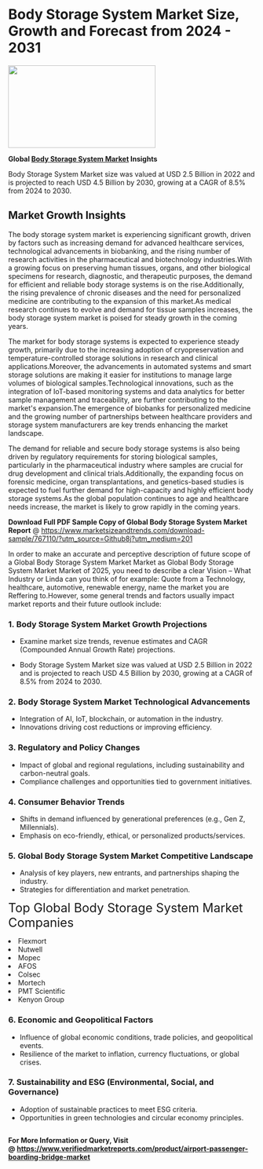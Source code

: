 <H1>Body Storage System Market Size, Growth and Forecast from 2024 - 2031</H1><img class="aligncenter size-medium wp-image-584254" src="https://thirdeyenews.in/wp-content/uploads/2024/09/Global-Market-Research-300x168.jpeg" alt="" width="300" height="168" /><p><strong>Global&nbsp;<a href="https://www.marketsizeandtrends.com/download-sample/767110/?utm_source=Github8j?utm_medium=201">Body Storage System Market</a> Insights</strong></p><p>Body Storage System Market size was valued at USD 2.5 Billion in 2022 and is projected to reach USD 4.5 Billion by 2030, growing at a CAGR of 8.5% from 2024 to 2030.</p><p><h2>Market Growth Insights</h2> <p>The body storage system market is experiencing significant growth, driven by factors such as increasing demand for advanced healthcare services, technological advancements in biobanking, and the rising number of research activities in the pharmaceutical and biotechnology industries.With a growing focus on preserving human tissues, organs, and other biological specimens for research, diagnostic, and therapeutic purposes, the demand for efficient and reliable body storage systems is on the rise.Additionally, the rising prevalence of chronic diseases and the need for personalized medicine are contributing to the expansion of this market.As medical research continues to evolve and demand for tissue samples increases, the body storage system market is poised for steady growth in the coming years.</p> <p>The market for body storage systems is expected to experience steady growth, primarily due to the increasing adoption of cryopreservation and temperature-controlled storage solutions in research and clinical applications.Moreover, the advancements in automated systems and smart storage solutions are making it easier for institutions to manage large volumes of biological samples.Technological innovations, such as the integration of IoT-based monitoring systems and data analytics for better sample management and traceability, are further contributing to the market's expansion.The emergence of biobanks for personalized medicine and the growing number of partnerships between healthcare providers and storage system manufacturers are key trends enhancing the market landscape.</p> <p>The demand for reliable and secure body storage systems is also being driven by regulatory requirements for storing biological samples, particularly in the pharmaceutical industry where samples are crucial for drug development and clinical trials.Additionally, the expanding focus on forensic medicine, organ transplantations, and genetics-based studies is expected to fuel further demand for high-capacity and highly efficient body storage systems.As the global population continues to age and healthcare needs increase, the market is likely to grow rapidly in the coming years.</p> <p><span class=""><strong>Download Full PDF Sample Copy of Global Body Storage System Market Report</strong> @ <a href="https://www.marketsizeandtrends.com/download-sample/767110/?utm_source=Github8j?utm_medium=201" target="_blank">https://www.marketsizeandtrends.com/download-sample/767110/?utm_source=Github8j?utm_medium=201</a></span></p><p>In order to make an accurate and perceptive description of future scope of a Global&nbsp;Body Storage System Market Market as Global&nbsp;Body Storage System Market Market of 2025, you need to describe a clear Vision &ndash; What Industry or Linda can you think of for example: Quote from a Technology, healthcare, automotive, renewable energy, name the market you are Reffering to.However, some general trends and factors usually impact market reports and their future outlook include:</p><h3>1.&nbsp;<strong>Body Storage System Market Growth Projections</strong></h3><ul><li>Examine market size trends, revenue estimates and CAGR (Compounded Annual Growth Rate) projections.</li><li><p>Body Storage System Market size was valued at USD 2.5 Billion in 2022 and is projected to reach USD 4.5 Billion by 2030, growing at a CAGR of 8.5% from 2024 to 2030.</p></li></ul><h3>2.&nbsp;<strong>Body Storage System Market Technological Advancements</strong></h3><ul><li>Integration of AI, IoT, blockchain, or automation in the industry.</li><li>Innovations driving cost reductions or improving efficiency.</li></ul><h3>3.&nbsp;<strong>Regulatory and Policy Changes</strong></h3><ul><li>Impact of global and regional regulations, including sustainability and carbon-neutral goals.</li><li>Compliance challenges and opportunities tied to government initiatives.</li></ul><h3>4.&nbsp;<strong>Consumer Behavior Trends</strong></h3><ul><li>Shifts in demand influenced by generational preferences (e.g., Gen Z, Millennials).</li><li>Emphasis on eco-friendly, ethical, or personalized products/services.</li></ul><h3>5.&nbsp;<strong>Global Body Storage System Market Competitive Landscape</strong></h3><ul><li>Analysis of key players, new entrants, and partnerships shaping the industry.</li><li>Strategies for differentiation and market penetration.</li></ul><p data-pm-slice="1 1 []"><span style="color: inherit; font-family: inherit; font-size: 25px;">Top Global Body Storage System Market Companies</span></p><div class="" data-test-id=""><p><li>Flexmort</li><li> Nutwell</li><li> Mopec</li><li> AFOS</li><li> Colsec</li><li> Mortech</li><li> PMT Scientific</li><li> Kenyon Group</li></p></div><h3>6.&nbsp;<strong>Economic and Geopolitical Factors</strong></h3><ul><li>Influence of global economic conditions, trade policies, and geopolitical events.</li><li>Resilience of the market to inflation, currency fluctuations, or global crises.</li></ul><h3>7.&nbsp;<strong>Sustainability and ESG (Environmental, Social, and Governance)</strong></h3><ul><li>Adoption of sustainable practices to meet ESG criteria.</li><li>Opportunities in green technologies and circular economy principles.</li></ul><h2><strong style="font-size: 14px;">For More Information or Query, Visit @&nbsp;</strong><a style="background-color: #ffffff; font-size: 14px;" href="https://www.marketsizeandtrends.com/report/body-storage-system-market/" target="_blank">https://www.verifiedmarketreports.com/product/airport-passenger-boarding-bridge-market</a></h2>